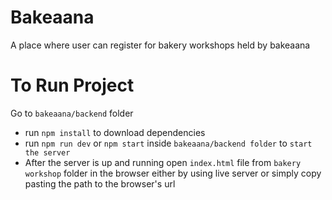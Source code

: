 # Bakeaana
A place where user can register for bakery workshops held by bakeaana


# To Run Project
Go to  `bakeaana/backend` folder <br />

* run `npm install` to download dependencies<br />
* run `npm run dev` or `npm start` inside `bakeaana/backend folder` to `start the server`<br />
* After the server is up and running open `index.html` file from `bakery workshop` folder in the browser either by using live server or simply copy pasting the path to the browser's url 
